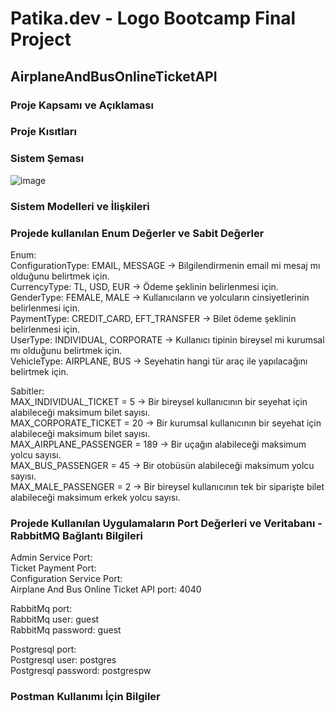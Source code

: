 # Patika.dev - Logo Bootcamp Final Project
## AirplaneAndBusOnlineTicketAPI

### Proje Kapsamı ve Açıklaması

### Proje Kısıtları

### Sistem Şeması

![image](https://user-images.githubusercontent.com/97917750/182662896-158890cb-dbdd-4910-bd72-076e5ca6b977.png)


### Sistem Modelleri ve İlişkileri

### Projede kullanılan Enum Değerler ve Sabit Değerler

Enum:  
ConfigurationType: EMAIL, MESSAGE -> Bilgilendirmenin email mi mesaj mı olduğunu belirtmek için.  
CurrencyType: TL, USD, EUR -> Ödeme şeklinin belirlenmesi için.  
GenderType: FEMALE, MALE -> Kullanıcıların ve yolcuların cinsiyetlerinin belirlenmesi için.  
PaymentType: CREDIT_CARD, EFT_TRANSFER -> Bilet ödeme şeklinin belirlenmesi için.  
UserType: INDIVIDUAL, CORPORATE -> Kullanıcı tipinin bireysel mi kurumsal mı olduğunu belirtmek için.  
VehicleType: AIRPLANE, BUS -> Seyehatin hangi tür araç ile yapılacağını belirtmek için.  
  
    
    
Sabitler:  
MAX_INDIVIDUAL_TICKET = 5 -> Bir bireysel kullanıcının bir seyehat için alabileceği maksimum bilet sayısı.  
MAX_CORPORATE_TICKET = 20 -> Bir kurumsal kullanıcının bir seyehat için alabileceği maksimum bilet sayısı.  
MAX_AIRPLANE_PASSENGER = 189 -> Bir uçağın alabileceği maksimum yolcu sayısı.  
MAX_BUS_PASSENGER = 45 -> Bir otobüsün alabileceği maksimum yolcu sayısı.  
MAX_MALE_PASSENGER = 2 -> Bir bireysel kullanıcının tek bir siparişte bilet alabileceği maksimum erkek yolcu sayısı.  
  
    
### Projede Kullanılan Uygulamaların Port Değerleri ve Veritabanı - RabbitMQ Bağlantı Bilgileri

Admin Service Port:  
Ticket Payment Port:  
Configuration Service Port:  
Airplane And Bus Online Ticket API port: 4040  
  
  RabbitMq port:  
  RabbitMq user: guest  
  RabbitMq password: guest  
  
  Postgresql port:  
  Postgresql user: postgres  
  Postgresql password: postgrespw  


### Postman Kullanımı İçin Bilgiler


